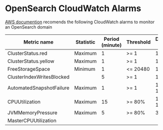 # OpenSearch CloudWatch Alarms
[AWS documention](https://docs.aws.amazon.com/opensearch-service/latest/developerguide/cloudwatch-alarms.html) recomends the following CloudWatch alarms to monitor an OpenSearch domain

| Metric name                | Statistic | Period (minute) | Threshold | Datapoints to alarm |
|----------------------------|-----------|-----------------| ----------| --------------------|
| ClusterStatus.red          | Maximum   | 1               | >= 1      | 1 out of 1          | 
| ClusterStatus.yellow       | Maximum   | 1               | >= 1      | 1 out of 1          |
| FreeStorageSpace           | Minimum   | 1               | <= 20480  | 1 out of 1          |
| ClusterIndexWritesBlocked  |           | 5               | >= 1      | 1 out of 1          |
| AutomatedSnapshotFailure   | Maximum   | 1               | >= 1      | 15 out of 15        |
| CPUUtilization             | Maximum   | 15              | >= 80%    | 15 out of 15        |
| JVMMemoryPressure          | Maximum   | 5               | >= 80%    | 3 out of 3          |
| MasterCPUUtilization
